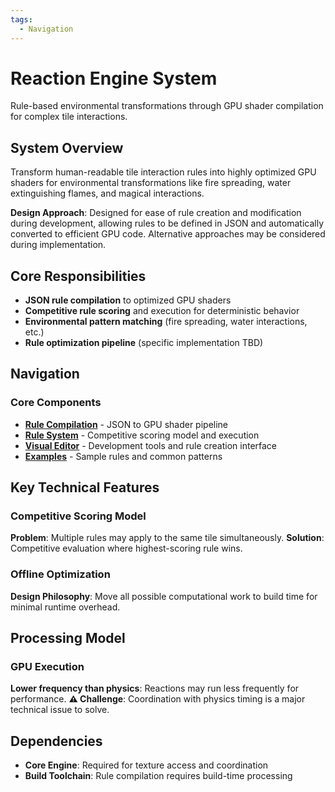 ```yaml
---
tags:
  - Navigation
---
```


# Reaction Engine System

Rule-based environmental transformations through GPU shader compilation for complex tile interactions.

## System Overview

Transform human-readable tile interaction rules into highly optimized GPU shaders for environmental transformations like fire spreading, water extinguishing flames, and magical interactions.

**Design Approach**: Designed for ease of rule creation and modification during development, allowing rules to be defined in JSON and automatically converted to efficient GPU code. Alternative approaches may be considered during implementation.

## Core Responsibilities

- **JSON rule compilation** to optimized GPU shaders
- **Competitive rule scoring** and execution for deterministic behavior
- **Environmental pattern matching** (fire spreading, water interactions, etc.)
- **Rule optimization pipeline** (specific implementation TBD)

## Navigation

### Core Components
- [**Rule Compilation**](rule-compilation.md) - JSON to GPU shader pipeline
- [**Rule System**](rule-system.md) - Competitive scoring model and execution
- [**Visual Editor**](visual-editor.md) - Development tools and rule creation interface
- [**Examples**](examples.md) - Sample rules and common patterns

## Key Technical Features

### Competitive Scoring Model
**Problem**: Multiple rules may apply to the same tile simultaneously.
**Solution**: Competitive evaluation where highest-scoring rule wins.

### Offline Optimization
**Design Philosophy**: Move all possible computational work to build time for minimal runtime overhead.

## Processing Model

### GPU Execution
**Lower frequency than physics**: Reactions may run less frequently for performance.
**⚠️ Challenge**: Coordination with physics timing is a major technical issue to solve.

## Dependencies
- **Core Engine**: Required for texture access and coordination
- **Build Toolchain**: Rule compilation requires build-time processing